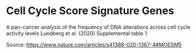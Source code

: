 # Cell Cycle Score Signature Genes

A pan-cancer analysis of the frequency of DNA alterations across cell cycle activity levels
Lundberg et al. (2020)
Supplemental table 1

Source: https://www.nature.com/articles/s41388-020-1367-4#MOESM5
